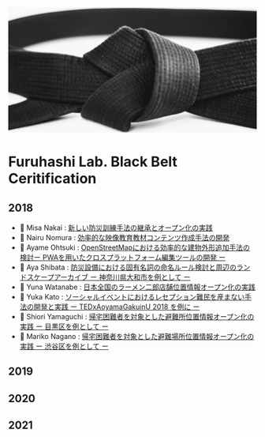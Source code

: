 ![Kuroobi](https://github.com/furuhashilab/blackbelt4furuhashilab/blob/main/assets/Black_belt_tied_banner.jpg?raw=true)

# Furuhashi Lab. Black Belt Ceritification


## 2018
* 🥋 Misa Nakai : [新しい防災訓練手法の継承とオープン化の実践](https://goo.gl/3WXk6K)
* 🥋 Nairu Nomura : [効率的な映像教育教材コンテンツ作成手法の開発](https://goo.gl/YuwsXx)
* 🥋 Ayame Ohtsuki : [OpenStreetMapにおける効率的な建物外形追加手法の検討ー PWAを用いたクロスプラットフォーム編集ツールの開発 ー
](https://goo.gl/Zg19UQ)
* 🥋 Aya Shibata : [防災設備における固有名詞の命名ルール検討と周辺のランドスケープアーカイブ ー 神奈川県大和市を例として ー](https://goo.gl/eVUQY5)
* 🥋 Yuna Watanabe : [日本全国のラーメン二郎店舗位置情報オープン化の実践](https://goo.gl/RJQDPs)
* 🥋 Yuka Kato : [ソーシャルイベントにおけるレセプション難民を産まない手法の開発と実践 ー TEDxAoyamaGakuinU 2018 を例に ー
](https://goo.gl/ZDuUEA)
* 🥋 Shiori Yamaguchi : [帰宅困難者を対象とした避難所位置情報オープン化の実践 ー 目黒区を例として ー](https://goo.gl/spMbSi)
* 🥋 Mariko Nagano : [帰宅困難者を対象とした避難場所位置情報オープン化の実践 ー 渋谷区を例として ー](https://goo.gl/v6AeST)

## 2019

## 2020

## 2021

